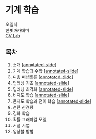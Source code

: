 # 기계 학습

오일석 <br>
한빛아카데미 <br>
[CV Lab](http://cv.jbnu.ac.kr/index.php?mid=ml)


## 목차

1. 소개 [[annotated-slide](https://www.dropbox.com/s/wfjg9rjb5ejdrph/chap1_gritmind.pdf?dl=0)]
2. 기계 학습과 수학 [[annotated-slide](https://www.dropbox.com/s/cs7uq0zcq12hjwq/chap2_gritmind.pdf?dl=0)]
3. 다층 퍼셉트론 [[annotated-slide](https://www.dropbox.com/s/fgcgl86tfi3yic8/chap3_gritmind.pdf?dl=0)]
4. 딥러닝 기초 [[annotated-slide](https://www.dropbox.com/s/c392s3928kxt3zo/chap4_gritmind.pdf?dl=0)]
5. 딥러닝 최적화 [[annotated-slide](https://www.dropbox.com/s/a1jt3p3ivd0x5g3/chap5_gritmind.pdf?dl=0)]
6. 비지도 학습 [[annotated-slide](https://www.dropbox.com/s/as8vb62eb24ktd4/chap6_gritmind.pdf?dl=0)]
7. 준지도 학습과 전이 학습 [[annotated-slide](https://www.dropbox.com/s/vsw61gr294lkzv5/chap7_gritmind.pdf?dl=0)]
8. 순환 신경망
9. 강화 학습
10. 확률 그래피컬 모델
11. 커널 기법
12. 앙상블 방법

